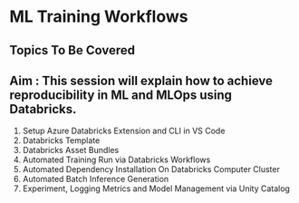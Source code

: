 # ML Training Workflows


## Topics To Be Covered

## Aim : This session will explain how to achieve reproducibility in ML and MLOps using Databricks. 

1. Setup Azure Databricks Extension and CLI in VS Code
2. Databricks Template
3. Databricks Asset Bundles
4. Automated Training Run via Databricks Workflows
5. Automated Dependency Installation On Databricks Computer Cluster
6. Automated Batch Inference Generation 
7. Experiment, Logging Metrics and Model Management via Unity Catalog   

